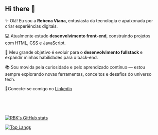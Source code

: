 ## Hi there 👋

✨  Olá! Eu sou a **Rebeca Viana**, entusiasta da tecnologia e apaixonada por criar experiências digitais.

<p>💻 Atualmente estudo <strong>desenvolvimento front-end</strong>, construindo projetos com HTML, CSS e JavaScript.<p/>
<p>🚀 Meu grande objetivo é evoluir para o <strong>desenvolvimento fullstack</strong> e expandir minhas habilidades para o back-end.<p/>
<p>📚 Sou movida pela curiosidade e pelo aprendizado contínuo — estou sempre explorando novas ferramentas, conceitos e desafios do universo tech.<p/>
<p>🔗Conecte-se comigo no <a href="https://www.linkedin.com/in/rbkviana">LinkedIn<a/><p/>



<br/>
<br/>
<br/>

[![RBK's GitHub stats](https://github-readme-stats.vercel.app/api?username=rbkviana)](https://github.com/anuraghazra/github-readme-stats)

[![Top Langs](https://github-readme-stats.vercel.app/api/top-langs/?username=rbkviana)](https://github.com/anuraghazra/github-readme-stats)
